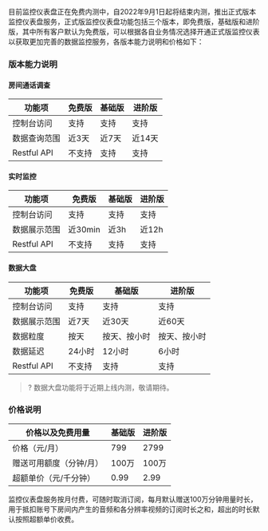 目前监控仪表盘正在免费内测中，自2022年9月1日起将结束内测，推出正式版本监控仪表盘服务，正式版监控仪表盘功能包括三个版本，即免费版，基础版和进阶版，其中所有客户默认为免费版，可以根据各自业务情况选择开通正式版监控仪表以获取更加完善的数据监控服务，各版本能力说明和价格如下：

### 版本能力说明
#### 房间通话调查

| 功能项       | 免费版 | 基础版 | 进阶版 |
| ------------ | ------ | ------ | ------ |
| 控制台访问   | 支持   | 支持   | 支持   |
| 数据查询范围 | 近3天  | 近7天  | 近14天 |
| Restful API  | 不支持      | 支持   | 支持   |

#### 实时监控

| 功能项       | 免费版  | 基础版 | 进阶版 |
| ------------ | ------- | ------ | ------ |
| 控制台访问   | 支持    | 支持   | 支持   |
| 数据展示范围 | 近30min | 近3h   | 近12h  |
| Restful API  | 不支持      | 支持   | 支持   |

#### 数据大盘

| 功能项       | 免费版 | 基础版       | 进阶版       |
| ------------ | ------ | ------------ | ------------ |
| 控制台访问   | 支持   | 支持         | 支持         |
| 数据展示范围 | 近7天  | 近30天       | 近60天       |
| 数据粒度     | 按天   | 按天、按小时 | 按天、按小时 |
| 数据延迟     | 24小时 | 12小时       | 6小时        |
| Restful API  | 不支持      | 支持         | 支持         |


>? 数据大盘功能将于近期上线内测，敬请期待。



### 价格说明

| 价格以及免费用量    | 基础版 | 进阶版 |
| ----------------------- | ------ | ------ |
| 价格（元/月）           | 799    | 2799   |
| 赠送可用额度（分钟/月） | 100万  | 100万  |
| 超额单价（元/千分钟）   | 0.99   | 2.99   |

监控仪表盘服务按月付费，可随时取消订阅，每月默认赠送100万分钟用量时长，用于抵扣账号下房间内产生的音频和各分辨率视频的订阅时长之和，超出的时长默认按照超额单价收费。
